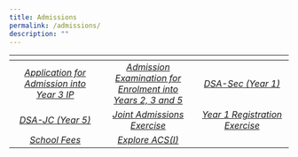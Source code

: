 ```yaml
---
title: Admissions
permalink: /admissions/
description: ""
---
```

<table>
<thead>
  <tr>
    <th style="width:273px"></th>
    <th style="width:273px"></th>
    <th style="width:273px"></th>
  </tr>
</thead>
<tbody>
  <tr>
    <td style ="text-align:center"><a href="/admissions/application-for-admission-into-year-3-ip/"><i>Application for Admission into Year 3 IP</i></a></td>
    <td style ="text-align:center"><a href="/admissions/admission-exam/">  <i>Admission Examination for Enrolment into Years 2, 3 and 5</i></a></td>
    <td style ="text-align:center"><a href="/admissions/dsa-year-1/">  <i>DSA-Sec (Year 1)</i></a></td>
  </tr>
  <tr>
    <td style ="text-align:center"><a href="/admissions/dsa-year-5/">  <i>DSA-JC (Year 5)</i></a></td>
    <td style ="text-align:center"><a href="/admissions/joint-admissions-exercise/">  <i>Joint Admissions Exercise</i></a></td>
    <td style ="text-align:center"><a href="/admissions/s1-posting-exercise/">  <i>Year 1 Registration Exercise
</i></a></td>
  </tr>
  <tr>
    <td style ="text-align:center"><a href="/about-acs-independent/fee/">  <i>School Fees</i></a></td>
    <td style ="text-align:center"><a href="/admissions/explore-acsi/">  <i>Explore ACS(I)</i></a></td>
    <td style ="text-align:center"></td>
  </tr>
</tbody>
</table>